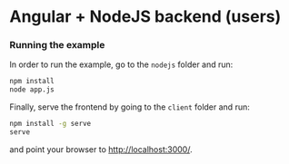 # Angular + NodeJS backend (users)

### Running the example

In order to run the example, go to the `nodejs` folder and run:
```sh
npm install
node app.js
```
Finally, serve the frontend by going to the `client` folder and run:
```sh
npm install -g serve
serve
```

and point your browser to [http://localhost:3000/](http://localhost:3000).
